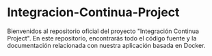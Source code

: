# Integracion-Continua-Project
Bienvenidos al repositorio oficial del proyecto "Integración Continua Project". En este repositorio, encontrarás todo el código fuente y la documentación relacionada con nuestra aplicación basada en Docker.
